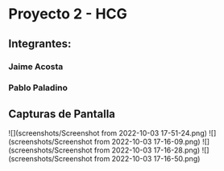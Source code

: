 # Proyecto 2 - HCG
## Integrantes:
### Jaime Acosta
### Pablo Paladino

## Capturas de Pantalla
![](screenshots/Screenshot from 2022-10-03 17-51-24.png)
![](screenshots/Screenshot from 2022-10-03 17-16-09.png)
![](screenshots/Screenshot from 2022-10-03 17-16-28.png)
![](screenshots/Screenshot from 2022-10-03 17-16-50.png)